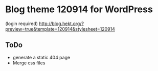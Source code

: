 # Blog theme 120914 for WordPress

(login required) http://blog.hekt.org/?preview=true&template=120914&stylesheet=120914

## ToDo

* generate a static 404 page
* Merge css files
